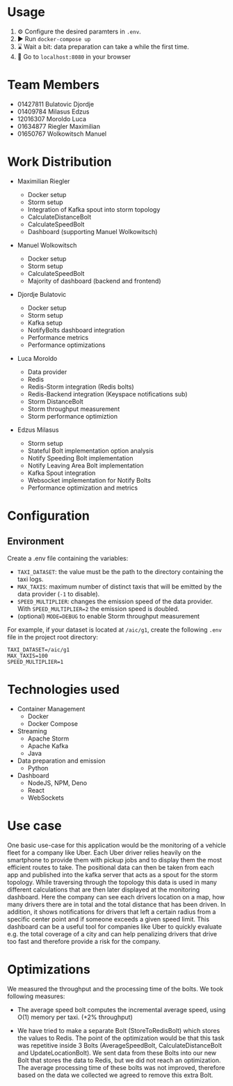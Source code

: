 # Usage
1. ⚙ Configure the desired paramters in `.env`.
2. ▶ Run `docker-compose up` 
3. ⌛ Wait a bit: data preparation can take a while the first time.
4. 🥳 Go to `localhost:8080` in your browser

# Team Members
- 01427811 Bulatovic Djordje
- 01409784 Milasus Edzus
- 12016307 Moroldo Luca
- 01634877 Riegler Maximilian
- 01650767 Wolkowitsch Manuel 

# Work Distribution
- Maximilian Riegler
    - Docker setup
    - Storm setup
    - Integration of Kafka spout into storm topology
    - CalculateDistanceBolt
    - CalculateSpeedBolt
    - Dashboard (supporting Manuel Wolkowitsch)

- Manuel Wolkowitsch
    - Docker setup
    - Storm setup
    - CalculateSpeedBolt
    - Majority of dashboard (backend and frontend)

- Djordje Bulatovic
    - Docker setup
    - Storm setup
    - Kafka setup
    - NotifyBolts dashboard integration
    - Performance metrics
    - Performance optimizations
  
- Luca Moroldo
    - Data provider
    - Redis
    - Redis-Storm integration (Redis bolts)
    - Redis-Backend integration (Keyspace notifications sub)
    - Storm DistanceBolt
    - Storm throughput measurement
    - Storm performance optimiztion

- Edzus Milasus
    - Storm setup
    - Stateful Bolt implementation option analysis
    - Notify Speeding Bolt implementation
    - Notify Leaving Area Bolt implementation
    - Kafka Spout integration
    - Websocket implementation for Notify Bolts
    - Performance optimization and metrics

# Configuration

## Environment
Create a .env file containing the variables:
- `TAXI_DATASET`: the value must be the path to the directory containing the taxi logs.
- `MAX_TAXIS`: maximum number of distinct taxis that will be emitted by the data provider (`-1` to disable).
- `SPEED_MULTIPLIER`: changes the emission speed of the data provider. With `SPEED_MULTIPLIER=2` the emission speed is doubled.
- (optional) `MODE=DEBUG` to enable Storm throughput measurement

For example, if your dataset is located at `/aic/g1`, create the following `.env` file in the project root directory:
```
TAXI_DATASET=/aic/g1
MAX_TAXIS=100
SPEED_MULTIPLIER=1
```

# Technologies used
- Container Management
    - Docker
    - Docker Compose
- Streaming
    - Apache Storm
    - Apache Kafka
    - Java
- Data preparation and emission
    - Python
- Dashboard
    - NodeJS, NPM, Deno
    - React
    - WebSockets

# Use case
One basic use-case for this application would be the monitoring of a vehicle fleet for a company like Uber. Each Uber driver relies heavily on the smartphone to provide them with pickup jobs and to display them the most efficient routes to take. The positional data can then be taken from each app and published into the kafka server that acts as a spout for the storm topology. While traversing through the topology this data is used in many different calculations that are then later displayed at the monitoring dashboard. Here the company can see each drivers location on a map, how many drivers there are in total and the total distance that has been driven. In addition, it shows notifications for drivers that left a certain radius from a specific center point and if someone exceeds a given speed limit. This dashboard can be a useful tool for companies like Uber to quickly evaluate e.g. the total coverage of a city and can help penalizing drivers that drive too fast and therefore provide a risk for the company.

# Optimizations
We measured the throughput and the processing time of the bolts. We took following measures:

 * The average speed bolt computes the incremental average speed, using O(1) memory per taxi. (+2% throughput)

 * We have tried to make a separate Bolt (StoreToRedisBolt) which stores the values to Redis. The point of the optimization
would be that this task was repetitive inside 3 Bolts (AverageSpeedBolt, CalculateDistanceBolt and UpdateLocationBolt).
We sent data from these Bolts into our new Bolt that stores the data to Redis, but we did not reach an optimization. The
average processing time of these bolts was not improved, therefore based on the data we collected we agreed to remove 
this extra Bolt.
   